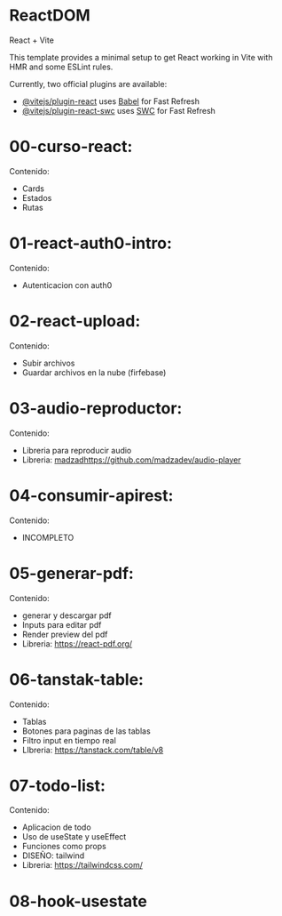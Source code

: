 # ReactDOM

 React + Vite

This template provides a minimal setup to get React working in Vite with HMR and some ESLint rules.

Currently, two official plugins are available:

- [@vitejs/plugin-react](https://github.com/vitejs/vite-plugin-react/blob/main/packages/plugin-react/README.md) uses [Babel](https://babeljs.io/) for Fast Refresh
- [@vitejs/plugin-react-swc](https://github.com/vitejs/vite-plugin-react-swc) uses [SWC](https://swc.rs/) for Fast Refresh


# 00-curso-react:
Contenido: 
- Cards
-  Estados
- Rutas

# 01-react-auth0-intro:
Contenido: 
- Autenticacion con auth0

# 02-react-upload:
Contenido: 
- Subir archivos
- Guardar archivos en la nube (firfebase)

# 03-audio-reproductor:
Contenido: 
- Libreria para reproducir audio
- Libreria: [madzad](https://github.com/madzadev/audio-player)https://github.com/madzadev/audio-player

# 04-consumir-apirest:
Contenido: 
- INCOMPLETO

# 05-generar-pdf:
Contenido: 
- generar y descargar pdf
- Inputs para editar pdf
- Render preview del pdf
- Libreria: https://react-pdf.org/

# 06-tanstak-table:
Contenido: 
- Tablas
- Botones para paginas de las tablas
- Filtro input en tiempo real
- LIbreria: https://tanstack.com/table/v8

# 07-todo-list:
Contenido: 
- Aplicacion de todo
- Uso de useState y useEffect
- Funciones como props
- DISEÑO: tailwind
- Libreria: https://tailwindcss.com/

# 08-hook-usestate

  


